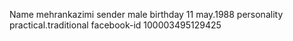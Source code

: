 Name
mehrankazimi
sender
male
birthday
11 may.1988
personality
practical.traditional
facebook-id
100003495129425
